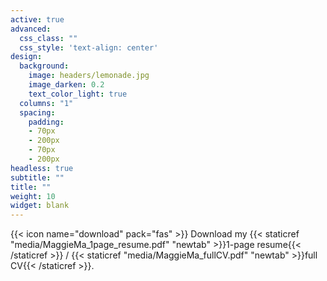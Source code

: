 ```yaml
---
active: true
advanced:
  css_class: ""
  css_style: 'text-align: center'
design:
  background:
    image: headers/lemonade.jpg
    image_darken: 0.2
    text_color_light: true
  columns: "1"
  spacing:
    padding:
    - 70px
    - 200px
    - 70px
    - 200px
headless: true
subtitle: ""
title: ""
weight: 10
widget: blank
---
```

{{< icon name="download" pack="fas" >}} Download my {{< staticref "media/MaggieMa_1page_resume.pdf" "newtab" >}}1-page resume{{< /staticref >}} / {{< staticref "media/MaggieMa_fullCV.pdf" "newtab" >}}full CV{{< /staticref >}}.  
